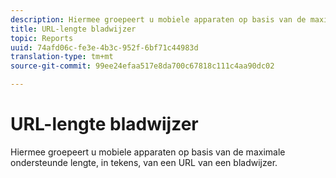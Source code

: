 ```yaml
---
description: Hiermee groepeert u mobiele apparaten op basis van de maximale ondersteunde lengte, in tekens, van een URL van een bladwijzer.
title: URL-lengte bladwijzer
topic: Reports
uuid: 74afd06c-fe3e-4b3c-952f-6bf71c44983d
translation-type: tm+mt
source-git-commit: 99ee24efaa517e8da700c67818c111c4aa90dc02

---
```



# URL-lengte bladwijzer

Hiermee groepeert u mobiele apparaten op basis van de maximale ondersteunde lengte, in tekens, van een URL van een bladwijzer.

